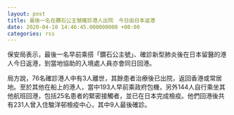 ```yaml
---
layout: post
title: 最後一名在鑽石公主號確診港人出院　今日由日本返港
date: 2020-04-10 14:46:45.000000000 +08:00
categories: rss
---
```


保安局表示，最後一名早前乘搭「鑽石公主號」、確診新型肺炎後在日本留醫的港人今日返港，到當地協助的入境處人員亦會同日回港。

局方說，76名確診港人中有3人離世，其餘患者治療後已出院，返回香港或常居地。至於其他在船上的港人，當中193人早前乘政府包機，另外144人自行乘坐其他航班回港，包括25名患者的緊密接觸者，並已在日本完成檢疫。他們回港後共有231人曾入住駿洋邨檢疫中心，其中9人最後確診。
